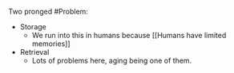 Two pronged #Problem:
- Storage
	- We run into this in humans because [[Humans have limited memories]]
- Retrieval
	- Lots of problems here, aging being one of them. 